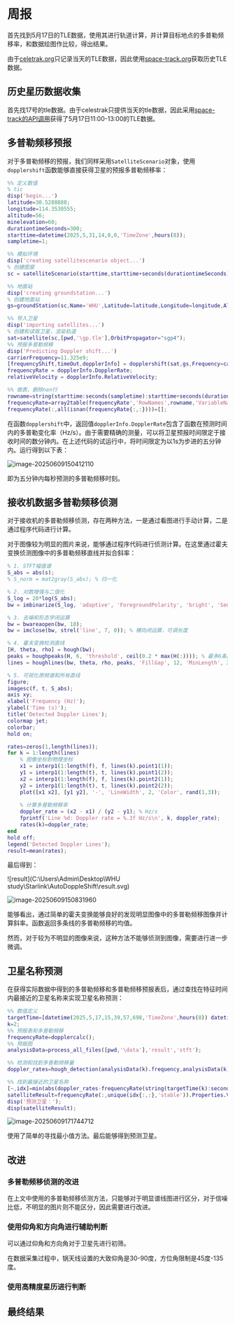 # 周报

首先找到5月17日的TLE数据，使用其进行轨道计算，并计算目标地点的多普勒频移率，和数据绘图作比较，得出结果。

由于[celetrak.org](https://celestrak.org/NORAD/elements/)只记录当天的TLE数据，因此使用[space-track.org](https://www.space-track.org/)获取历史TLE数据。

## 历史星历数据收集

首先找17号的tle数据。由于celestrak只提供当天的tle数据，因此采用[space-track的API调用](https://www.space-track.org/basicspacedata/query/class/tle/EPOCH/2025-05-17%2003:00:00--2025-05-17%2005:00:00/OBJECT_NAME/%5EStarlink/orderby/norad_cat_id/format/3le)获得了5月17日11:00-13:00的TLE数据。

## 多普勒频移预报

对于多普勒频移的预报，我们同样采用`SatelliteScenario`对象，使用`dopplershift`函数能够直接获得卫星的预报多普勒频移率：

```matlab
%% 定义数值
% tic
disp('begin...')
latitude=30.5288888;
longitude=114.3530555;
altitude=56;
minelevation=60;
durationtimeSeconds=300;
starttime=datetime(2025,5,31,14,0,0,'TimeZone',hours(8));
sampletime=1;

%% 模拟环境
disp('creating satellitescenario object...')
% 创建图窗
sc = satelliteScenario(starttime,starttime+seconds(durationtimeSeconds),sampletime);

%% 地面站
disp('creating groundstation...')
% 创建地面站
gs=groundStation(sc,Name='WHU',Latitude=latitude,Longitude=longitude,Altitude=altitude,MinElevationAngle=minelevation);

%% 导入卫星
disp('importing satellites...')
% 创建和读取卫星，渲染轨道
sat=satellite(sc,[pwd,'\gp.tle'],OrbitPropagator="sgp4");
%% 预报多普勒频移
disp('Predicting Doppler shift...')
carrierFrequency=11.325e9;
[frequencyShift,timeOut,dopplerInfo] = dopplershift(sat,gs,Frequency=carrierFrequency);
frequencyRate = dopplerInfo.DopplerRate;
relativeVelocity = dopplerInfo.RelativeVelocity;

%% 做表，删除nan行
rowname=string(starttime:seconds(sampletime):starttime+seconds(durationtimeSeconds-1));
frequencyRate=array2table(frequencyRate','RowNames',rowname,'VariableNames',sat.Name);
frequencyRate(:,all(isnan(frequencyRate{:,:})))=[];
```

在函数`dopplershift`中，返回值`dopplerInfo.DopplerRate`包含了函数在预测时间内的多普勒变化率（Hz/s）。由于需要精确的测量，可以将卫星预报时间限定于接收时间的数分钟内。在上述代码的试运行中，将时间限定为以1s为步进的五分钟内。运行得到以下表：

![image-20250609150412110](C:\Users\Admin\AppData\Roaming\Typora\typora-user-images\image-20250609150412110.png)

即为五分钟内每秒预测的多普勒频移时刻。

## 接收机数据多普勒频移侦测

对于接收机的多普勒频移侦测，存在两种方法，一是通过看图进行手动计算，二是通过程序代码进行计算。

对于图像较为明显的图片来说，能够通过程序代码进行侦测计算。在这里通过霍夫变换侦测图像中的多普勒频移直线并拟合斜率：

```matlab
% 1. STFT幅值谱
S_abs = abs(s);
% S_norm = mat2gray(S_abs); % 归一化

% 2. 对数增强与二值化
S_log = 20*log(S_abs);
bw = imbinarize(S_log, 'adaptive', 'ForegroundPolarity', 'bright', 'Sensitivity', 0.6);

% 3. 去噪和形态学闭运算
bw = bwareaopen(bw, 10);
bw = imclose(bw, strel('line', 7, 0)); % 横向闭运算，可调长度

% 4. 霍夫变换检测直线
[H, theta, rho] = hough(bw);
peaks = houghpeaks(H, 6, 'threshold', ceil(0.2 * max(H(:)))); % 最多6条直线
lines = houghlines(bw, theta, rho, peaks, 'FillGap', 12, 'MinLength', 20);

% 5. 可视化原频谱和所有直线
figure;
imagesc(f, t, S_abs);
axis xy;
xlabel('Frequency (Hz)');
ylabel('Time (s)');
title('Detected Doppler Lines');
colormap jet;
colorbar;
hold on;

rates=zeros(1,length(lines));
for k = 1:length(lines)
    % 图像坐标到物理坐标
    x1 = interp1(1:length(f), f, lines(k).point1(1));
    y1 = interp1(1:length(t), t, lines(k).point1(2));
    x2 = interp1(1:length(f), f, lines(k).point2(1));
    y2 = interp1(1:length(t), t, lines(k).point2(2));
    plot([x1 x2], [y1 y2], '-', 'LineWidth', 2, 'Color', rand(1,3));
    
    % 计算多普勒频移率
    doppler_rate = (x2 - x1) / (y2 - y1); % Hz/s
    fprintf('Line %d: Doppler rate = %.3f Hz/s\n', k, doppler_rate);
    rates(k)=doppler_rate;
end
hold off;
legend('Detected Doppler Lines');
result=mean(rates);
```

最后得到：

![result](C:\Users\Admin\Desktop\WHU study\Starlink\AutoDoppleShift\result.svg)

![image-20250609150831960](C:\Users\Admin\AppData\Roaming\Typora\typora-user-images\image-20250609150831960.png)

能够看出，通过简单的霍夫变换能够良好的发现明显图像中的多普勒频移图像并计算斜率。函数返回多条线的多普勒频移的均值。

然而，对于较为不明显的图像来说，这种方法不能够侦测到图像，需要进行进一步微调。



## 卫星名称预测

在获得实际数据中得到的多普勒频移和多普勒频移预报表后，通过查找在特征时间内最接近的卫星名称来实现卫星名称预测：

```matlab
%% 数值定义
targetTime=[datetime(2025,5,17,15,39,57,698,'TimeZone',hours(8)) datetime(2025,5,17,15,44,29,94,'TimeZone',hours(8))];
k=2;
%% 预报表和多普勒频移
frequencyRate=dopplercalc();
%% 预报图
analysisData=process_all_files([pwd,'\data'],'result','stft');

%% 检测和找到多普勒频移量
doppler_rates=hough_detection(analysisData(k).frequency,analysisData(k).time,analysisData(k).Signal);

%% 找到最接近的卫星名称
[~,idx]=min(abs(doppler_rates-frequencyRate(string(targetTime(k):seconds(1):targetTime(k)+seconds(5)),:)),[],2);
satelliteResult=frequencyRate(:,unique(idx{:,:},'stable')).Properties.VariableNames;
disp('预测卫星：');
disp(satelliteResult);
```

![image-20250609171744712](C:\Users\Admin\AppData\Roaming\Typora\typora-user-images\image-20250609171744712.png)

使用了简单的寻找最小值方法。最后能够得到预测卫星。

## 改进

### 多普勒频移侦测的改进

在上文中使用的多普勒频移侦测方法，只能够对于明显谱线图进行区分，对于信噪比低，不明显的图片则不能区分，因此需要进行改进。



### 使用仰角和方向角进行辅助判断

可以通过仰角和方向角对于卫星先进行初筛。

在数据采集过程中，锅天线设置的大致仰角是30-90度，方位角限制是45度-135度。



### 使用高精度星历进行判断



## 最终结果

